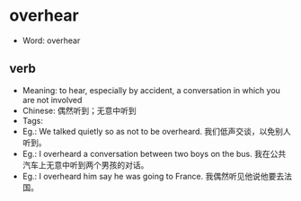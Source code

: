 # overhear

- Word: overhear

## verb

- Meaning: to hear, especially by accident, a conversation in which you are not involved
- Chinese: 偶然听到；无意中听到
- Tags: 
- Eg.: We talked quietly so as not to be overheard. 我们低声交谈，以免别人听到。
- Eg.: I overheard a conversation between two boys on the bus. 我在公共汽车上无意中听到两个男孩的对话。
- Eg.: I overheard him say he was going to France. 我偶然听见他说他要去法国。


